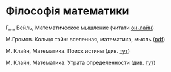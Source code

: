# Філософія математики



Г_._  Вейль, Математическое мышление \(читати [он-лайн](https://www.mathedu.ru/text/veyl_matematicheskoe_myshlenie_1989/p0/)\)

М.Громов. Кольцо тайн: вселенная, математика, мысль \([pdf](https://www.phantastike.com/math/koltso_tayn/pdf/)\)

М. Клайн, Математика. Поиск истины \(див. [тут](https://royallib.com/book/klayn_moris/matematika_poisk_istini.html)\)

М. Клайн, Математика. Утрата определенности \(див. [тут](https://royallib.com/book/klayn_moris/matematika_utrata_opredelennosti.html)\)

